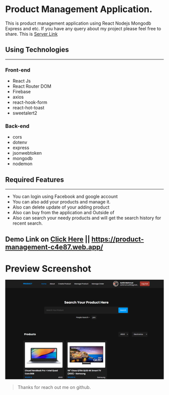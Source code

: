 # Product Management Application.

This is product management application using React Nodejs Mongodb Express and etc. If you have any query about my project please feel free to share.
This is [Server Link](https://github.com/Ashik-Mahmud/product-management-server)

## Using Technologies

---

### Front-end

- React Js
- React Router DOM
- Firebase
- axios
- react-hook-form
- react-hot-toast
- sweetalert2

### Back-end

- cors
- dotenv
- express
- jsonwebtoken
- mongodb
- nodemon

## Required Features

---

- You can login using Facebook and google account
- You can also add your products and manage it.
- Also can delete update of your adding product
- Also can buy from the application and Outside of
- Also can search your needy products and will get the search history for recent search.

## Demo Link on [Click Here](https://product-management-c4e87.web.app/) || <https://product-management-c4e87.web.app/>

# Preview Screenshot

![imageSCreenshot](./preview.png)

> Thanks for reach out me on github.
